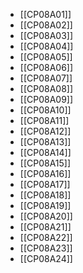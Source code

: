 - [[CP08A01]]
- [[CP08A02]]
- [[CP08A03]]
- [[CP08A04]]
- [[CP08A05]]
- [[CP08A06]]
- [[CP08A07]]
- [[CP08A08]]
- [[CP08A09]]
- [[CP08A10]]
- [[CP08A11]]
- [[CP08A12]]
- [[CP08A13]]
- [[CP08A14]]
- [[CP08A15]]
- [[CP08A16]]
- [[CP08A17]]
- [[CP08A18]]
- [[CP08A19]]
- [[CP08A20]]
- [[CP08A21]]
- [[CP08A22]]
- [[CP08A23]]
- [[CP08A24]]